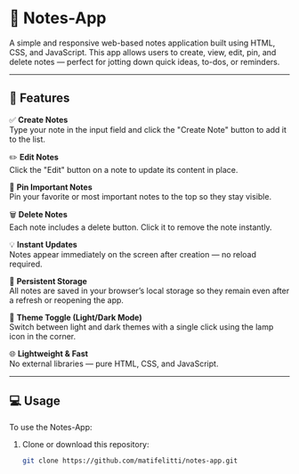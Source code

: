 # 📝 Notes-App

A simple and responsive web-based notes application built using HTML, CSS, and JavaScript. This app allows users to create, view, edit, pin, and delete notes — perfect for jotting down quick ideas, to-dos, or reminders.

---

## 📌 Features

✅ **Create Notes**  
Type your note in the input field and click the "Create Note" button to add it to the list.

✏️ **Edit Notes**  
Click the "Edit" button on a note to update its content in place.

📌 **Pin Important Notes**  
Pin your favorite or most important notes to the top so they stay visible.

🗑️ **Delete Notes**  
Each note includes a delete button. Click it to remove the note instantly.

💡 **Instant Updates**  
Notes appear immediately on the screen after creation — no reload required.

🧠 **Persistent Storage**  
All notes are saved in your browser’s local storage so they remain even after a refresh or reopening the app.

🎨 **Theme Toggle (Light/Dark Mode)**  
Switch between light and dark themes with a single click using the lamp icon in the corner.

🌐 **Lightweight & Fast**  
No external libraries — pure HTML, CSS, and JavaScript.

---

## 💻 Usage

To use the Notes-App:

1. Clone or download this repository:

   ```bash
   git clone https://github.com/matifelitti/notes-app.git
   ```
